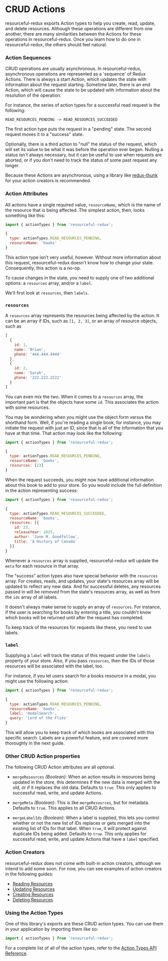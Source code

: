 # CRUD Actions

resourceful-redux exports Action types to help you create, read, update,
and delete resources. Although these operations are different from one another,
there are many similarities between the Actions for these operations in
resourceful-redux. Once you learn how to do one in resourceful-redux, the others
should feel natural.

### Action Sequences

CRUD operations are usually asynchronous. In resourceful-redux, asynchronous
operations are represented as a 'sequence' of Redux Actions. There is always a
start Action, which updates the state with information about the request
starting. Sometime later, there is an end Action, which will cause the state
to be updated with information about the resolution of the operation.

For instance, the series of action types for a successful read request is the
following:

`READ_RESOURCES_PENDING -> READ_RESOURCES_SUCCEEDED`

The first action type puts the request in a "pending" state. The second
request moves it to a "success" state.

Optionally, there is a third action to "null" the status of the request, which
will set its value to be what it was before the operation ever began. Nulling
a status isn't always necessary, but it can be useful to use when requests are
aborted, or if you don't need to track the status of some past request any
longer.

Because these Actions are asynchronous, using a library like
[redux-thunk](https://github.com/gaearon/redux-thunk) for your action creators
is recommended.

### Action Attributes

All actions have a single required value, `resourceName`, which is the name
of the resource that is being affected. The simplest action, then, looks
something like this:

```js
import { actionTypes } from 'resourceful-redux';

{
  type: actionTypes.READ_RESOURCES_PENDING,
  resourceName: 'books'
}
```

This action type isn't very useful, however. Without more information about this
request, resourceful-redux doesn't know how to change your state. Consequently,
this action is a no-op.

To cause changes in the state, you need to supply one of two additional
options: a `resources` array, and/or a `label`.

We'll first look at `resources`, then `labels`.

### `resources`

A `resources` array represents the resources being affected by the action.
It can be an array if IDs, such as `[1, 2, 3]`, or an array of resource objects,
such as

```js
[
  {
    id: 1,
    name: 'Brian',
    phone: '444.444.4444'
  },
  {
    id: 2,
    name: 'Sarah',
    phone: '222.222.2222'
  }
]
```

You can even mix the two. When it comes to a `resources` array, the important
part is that the objects have some `id`. This associates the action with some
resources.

You may be wondering when you might use the object form versus the shorthand
form. Well, if you're reading a single book, for instance, you may initiate the
request with just an ID, since that is all of the information that you have at
that time. That action may look like the following:

```js
import { actionTypes } from 'resourceful-redux';

{
  type: actionTypes.READ_RESOURCES_PENDING,
  resourceName: 'books',
  resources: [23]
}
```

When the request succeeds, you might now have additional information about this
book to add to your store. So you would include the full definition in the
action representing success:

```js
import { actionTypes } from 'resourceful-redux';

{
  type: actionTypes.READ_RESOURCES_SUCCEEDED,
  resourceName: 'books',
  resources: [{
    id: 23,
    releaseYear: 2015,
    author: 'Jane M. Goodfellow',
    title: 'A History of Canada'
  }]
}
```

Whenever a `resources` array is supplied, resourceful-redux will update the
`meta` for each resource in that array.

The "success" action types also have special behavior with the `resources`
array. For creates, reads, and updates, your state's resources array will be
updated to reflect any new data. And for successful deletes, any resources
passed in will be _removed_ from the state's resources array, as well as from
the `ids` array of all labels.

It doesn't always make sense to supply an array of `resources`. For instance,
if the user is searching for books by entering a title, you couldn't know which
books will be returned until after the request has completed.

To keep track of the resources for requests like these, you need to use labels.

### `label`

Supplying a `label` will track the status of this request under the `labels`
property of your store. Also, if you pass `resources`, then the IDs of those
resources will be associated with the label, too.

For instance, if you let users search for a books resource in a modal, you might
use the following action:

```js
import { actionTypes } from 'resourceful-redux';

{
  type: actionTypes.READ_RESOURCES_PENDING,
  resourceName: 'books',
  label: 'modalSearch',
  query: 'Lord of the Flies'
}
```

This will allow you to keep track of which books are associated with this
specific search. Labels are a powerful feature, and are covered more thoroughly
in the next guide.

### Other CRUD Action properties

The following CRUD Action attributes are all optional.

- `mergeResources` *(Boolean)*: When an action results in resources being
  updated in the store, this determines if the new data is merged with the old,
  or if it replaces the old data. Defaults to `true`. This only applies to
  successful read, write, and update Actions.

- `mergeMeta` *(Boolean)*: This is like `mergeResources`, but for metadata.
  Defaults to `true`. This applies to all CRUD Actions.

- `mergeLabelIds` *(Boolean)*: When a label is supplied, this lets you control
  whether or not the new list of IDs replaces or gets merged into the existing
  list of IDs for that label. When `true`, it will protect against duplicate
  IDs being added. Defaults to `true`. This only applies for successful read,
  write, and update Actions that have a `label` specified.

### Action Creators

resourceful-redux does not come with built-in action creators, although we
intend to add some soon. For now, you can see examples of action creators in the
following guides:

- [Reading Resources](./reading-resources)
- [Updating Resources](./updating-resources)
- [Creating Resources](./creating-resources)
- [Deleting Resources](./deleting-resources)

### Using the Action Types

One of this library's exports are these CRUD action types. You can use them in
your application by importing them like so:

```js
import { actionTypes } from 'resourceful-redux';
```

For a complete list of all of the action types, refer to the
[Action Types API Reference](../api-reference/action-types).
